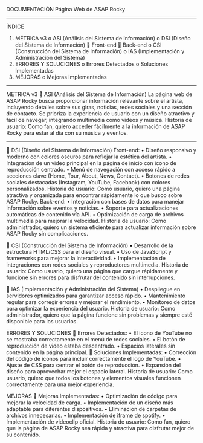 DOCUMENTACIÓN
Página Web de ASAP Rocky
________________________________________
ÍNDICE
1.	MÉTRICA v3
o	ASI (Análisis del Sistema de Información)
o	DSI (Diseño del Sistema de Información) 
	Front-end
	Back-end
o	CSI (Construcción del Sistema de Información)
o	IAS (Implementación y Administración del Sistema)
2.	ERRORES Y SOLUCIONES
o	Errores Detectados
o	Soluciones Implementadas
3.	MEJORAS
o	Mejoras Implementadas
________________________________________
MÉTRICA v3
🔹 ASI (Análisis del Sistema de Información)
La página web de ASAP Rocky busca proporcionar información relevante sobre el artista, incluyendo detalles sobre sus giras, noticias, redes sociales y una sección de contacto. Se prioriza la experiencia de usuario con un diseño atractivo y fácil de navegar, integrando multimedia como videos y música.
Historia de usuario: Como fan, quiero acceder fácilmente a la información de ASAP Rocky para estar al día con su música y eventos.
________________________________________
🔹 DSI (Diseño del Sistema de Información)
Front-end:
•	Diseño responsivo y moderno con colores oscuros para reflejar la estética del artista.
•	Integración de un video principal en la página de inicio con icono de reproducción centrado.
•	Menú de navegación con acceso rápido a secciones clave (Home, Tour, About, News, Contact).
•	Botones de redes sociales destacadas (Instagram, YouTube, Facebook) con colores personalizados.
Historia de usuario: Como usuario, quiero una página atractiva y organizada para encontrar rápidamente lo que busco sobre ASAP Rocky.
Back-end:
•	Integración con bases de datos para manejar información sobre eventos y noticias.
•	Soporte para actualizaciones automáticas de contenido vía API.
•	Optimización de carga de archivos multimedia para mejorar la velocidad.
Historia de usuario: Como administrador, quiero un sistema eficiente para actualizar información sobre ASAP Rocky sin complicaciones.

🔹 CSI (Construcción del Sistema de Información)
•	Desarrollo de la estructura HTML/CSS para el diseño visual.
•	Uso de JavaScript y frameworks para mejorar la interactividad.
•	Implementación de integraciones con redes sociales y reproductores multimedia.
Historia de usuario: Como usuario, quiero una página que cargue rápidamente y funcione sin errores para disfrutar del contenido sin interrupciones.

🔹 IAS (Implementación y Administración del Sistema)
•	Despliegue en servidores optimizados para garantizar acceso rápido.
•	Mantenimiento regular para corregir errores y mejorar el rendimiento.
•	Monitoreo de datos para optimizar la experiencia del usuario.
Historia de usuario: Como administrador, quiero que la página funcione sin problemas y siempre esté disponible para los usuarios.

ERRORES Y SOLUCIONES
🔹 Errores Detectados:
•	El icono de YouTube no se mostraba correctamente en el menú de redes sociales.
•	El botón de reproducción de video estaba descentrado.
•	Espacios laterales sin contenido en la página principal.
🔹 Soluciones Implementadas:
•	Corrección del código de iconos para incluir correctamente el logo de YouTube.
•	Ajuste de CSS para centrar el botón de reproducción.
•	Expansión del diseño para aprovechar mejor el espacio lateral.
Historia de usuario: Como usuario, quiero que todos los botones y elementos visuales funcionen correctamente para una mejor experiencia.

MEJORAS
🔹 Mejoras Implementadas:
•	Optimización de código para mejorar la velocidad de carga.
•	Implementación de un diseño más adaptable para diferentes dispositivos.
•	Eliminacion de carpetas de archivos innecesarias.
•	Implementación de iframe de spotify.
•	Implementación de videoclip oficial.
Historia de usuario: Como fan, quiero que la página de ASAP Rocky sea rápida y atractiva para disfrutar mejor de su contenido.



